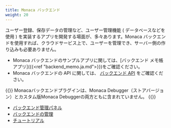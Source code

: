 ```yaml
---
title: Monaca バックエンド
weight: 20
---
```


ユーザー登録、保存データの管理など、ユーザー管理機能 (
データベースなどを使用 )
を実装するアプリを開発する場面が、多々あります。Monaca
バックエンドを使用すれば、クラウドサービス上で、ユーザーを管理でき、サーバー側の作り込みも必要ありません。

- Monaca バックエンドのサンプルアプリに関しては、[バックエンド メモ帳アプリ]({{<ref "backend_memo.ja.md">}})をご確認ください。
- Monaca バックエンドの API に関しては、 [バックエンド API](/ja/reference/monaca_api/cloud) をご確認ください。

{{<note>}}
    Monacaバックエンドプラグインは、Monaca Debugger（ストアバージョン）とカスタム版Monaca Debuggerの両方ともに含まれていません。
{{</note>}}

- [バックエンド管理パネル](control_panel)
- [バックエンドの管理](control_operations)
- [チュートリアル](tutorial)

